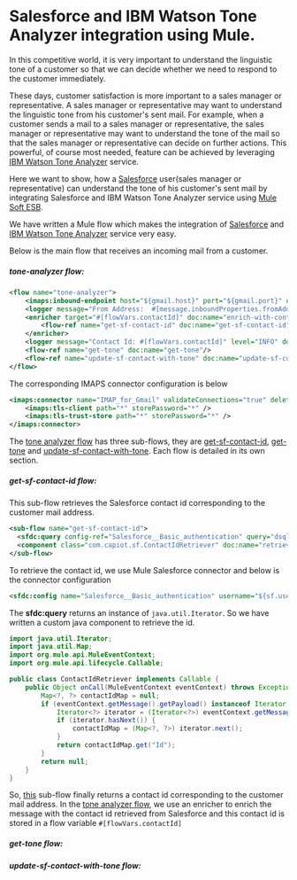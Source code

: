 # Salesforce and IBM Watson Tone Analyzer integration using Mule.

In this competitive world, it is very important to understand the linguistic tone of a customer so that we can decide whether we need to respond to the customer immediately.

These days, customer satisfaction is more important to a sales manager or representative. A sales manager or representative may want to understand the linguistic tone from his customer's sent mail. For example, when a customer sends a mail to a sales manager or representative, the sales manager or representative may want to understand the tone of the mail so that the sales manager or representative can decide on further actions. This powerful, of course most needed, feature can be achieved by leveraging [IBM Watson Tone Analyzer](http://www.ibm.com/smarterplanet/us/en/ibmwatson/developercloud/tone-analyzer.html) service. 

Here we want to show, how a [Salesforce](https://en.wikipedia.org/wiki/Salesforce.com) user(sales manager or representative) can understand the tone of his customer's sent mail by integrating Salesforce and IBM Watson Tone Analyzer service using [Mule Soft ESB](https://www.mulesoft.org/what-mule-esb).

We have written a Mule flow which makes the integration of [Salesforce](https://en.wikipedia.org/wiki/Salesforce.com) and [IBM Watson Tone Analyzer](http://www.ibm.com/smarterplanet/us/en/ibmwatson/developercloud/tone-analyzer.html) service very easy.

Below is the main flow that receives an incoming mail from a customer.

##### <a name="tone-analyzer"></a>tone-analyzer flow:
```xml
<flow name="tone-analyzer">
    <imaps:inbound-endpoint host="${gmail.host}" port="${gmail.port}" user="${gmail.user}" password="${gmail.password}" connector-ref="IMAP_for_Gmail" responseTimeout="10000" doc:name="imap"/>
    <logger message="From Address:  #[message.inboundProperties.fromAddress] - To Address: #[message.inboundProperties.toAddresses] - Subject: #[message.inboundProperties.subject] - Payload: #[payload]" level="INFO" doc:name="logger"/>
    <enricher target="#[flowVars.contactId]" doc:name="enrich-with-contact-id">
        <flow-ref name="get-sf-contact-id" doc:name="get-sf-contact-id"/>
    </enricher>
    <logger message="Contact Id: #[flowVars.contactId]" level="INFO" doc:name="logger"/>
    <flow-ref name="get-tone" doc:name="get-tone"/>
    <flow-ref name="update-sf-contact-with-tone" doc:name="update-sf-contact-with-tone"/>
</flow>
```
The corresponding IMAPS connector configuration is below
```xml
<imaps:connector name="IMAP_for_Gmail" validateConnections="true" deleteReadMessages="false" doc:name="IMAP" checkFrequency="1000">
	<imaps:tls-client path="*" storePassword="*" />
	<imaps:tls-trust-store path="*" storePassword="*" />
</imaps:connector>
```
The [tone analyzer flow](#tone-analyzer) has three sub-flows, they are [get-sf-contact-id](#get-sf-contact-id), [get-tone](#get-tone) and [update-sf-contact-with-tone](#update-sf-contact-with-tone). Each flow is detailed in its own section. 

##### <a name="get-sf-contact-id"></a>get-sf-contact-id flow:
This sub-flow retrieves the Salesforce contact id corresponding to the customer mail address. 
```xml
<sub-flow name="get-sf-contact-id">
  <sfdc:query config-ref="Salesforce__Basic_authentication" query="dsql:SELECT Id FROM Contact WHERE email = #["'" + org.apache.commons.lang3.StringUtils.substringBetween(message.inboundProperties.fromAddress, "<", ">") + "'"]" doc:name="get-sf-contact-id"/>
  <component class="com.capiot.sf.ContactIdRetriever" doc:name="retrieve-contact-id"/>
</sub-flow>
```
To retrieve the contact id, we use Mule Salesforce connector and below is the connector configuration
```xml
<sfdc:config name="Salesforce__Basic_authentication" username="${sf.username}" password="${sf.password}" securityToken="${sf.securityToken}" doc:name="Salesforce: Basic authentication"/>
```
The **sfdc:query** returns an instance of `java.util.Iterator`. So we have written a custom java component to retrieve the id.
```java
import java.util.Iterator;
import java.util.Map;
import org.mule.api.MuleEventContext;
import org.mule.api.lifecycle.Callable;

public class ContactIdRetriever implements Callable {
	public Object onCall(MuleEventContext eventContext) throws Exception {
		Map<?, ?> contactIdMap = null;
		if (eventContext.getMessage().getPayload() instanceof Iterator) {
			Iterator<?> iterator = (Iterator<?>) eventContext.getMessage().getPayload();
			if (iterator.hasNext()) {
				contactIdMap = (Map<?, ?>) iterator.next();
			}
			return contactIdMap.get("Id");
		} 
		return null;
	}
}
```
So, [this](#get-sf-contact-id) sub-flow finally returns a contact id corresponding to the customer mail address. In the [tone analyzer flow](#tone-analyzer), we use an enricher to enrich the message with the contact id retrieved from Salesforce and this contact id is stored in a flow variable `#[flowVars.contactId]`
##### <a name="get-tone"></a>get-tone flow:
##### <a name="update-sf-contact-with-tone"></a>update-sf-contact-with-tone flow:
